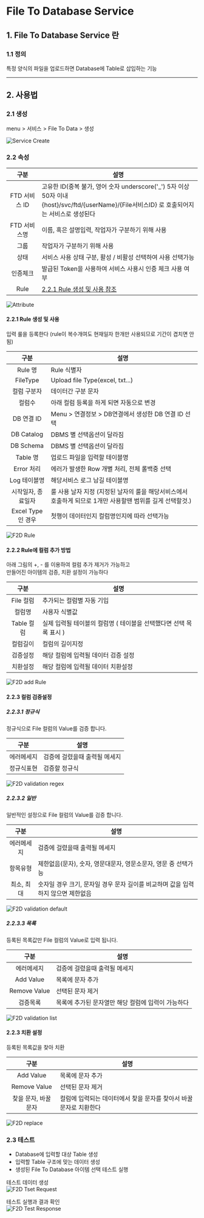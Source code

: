# File To Database Service

## 1. File To Database Service 란
### 1.1 정의
특정 양식의 파일을 업로드하면 Database에 Table로 삽입하는 기능

---
## 2. 사용법
### 2.1 생성
menu > 서비스 > File To Data > 생성

![Service Create](./images/02-service-file2data-01.png)

### 2.2 속성

| 구분 | 설명 |
|:---:|---|
| FTD 서비스 ID | 고유한 ID(중복 불가, 영어 숫자 underscore('_') 5자 이상 50자 이내<br />{host}/svc/ftd/{userName}/{File서비스ID} 로 호출되어지는 서비스로 생성된다 |
| FTD 서비스명 | 이름, 혹은 설명입력, 작업자가 구분하기 위해 사용 |
| 그룹 | 작업자가 구분하기 위해 사용 |
| 상태 | 서비스 사용 상태 구분, 활성 / 비활성 선택하여 사용 선택가능 |
| 인증체크 | 발급된 Token을 사용하여 서비스 사용시 인증 체크 사용 여부 |
| Rule | [2.2.1 Rule 생성 및 사용 참조](#221-rule-생성-및-사용) |

![Attribute](./images/02-service-file2data-02.png)

#### 2.2.1 Rule 생성 및 사용
입력 룰을 등록한다 (rule이 복수개여도 현재일자 한개만 사용되므로 기간이 겹치면 안됨)  

| 구분 | 설명 |
|:---:|---|
| Rule 명 | Rule 식별자 |
| FileType | Upload file Type(excel, txt...) |
| 컬럼 구분자 | 데이터간 구분 문자 |
| 컬럼수 | 아래 컬럼 등록을 하게 되면 자동으로 변경 |
| DB 연결 ID | Menu > 연결정보 > DB연결에서 생성한 DB 연결 ID 선택 |
| DB Catalog | DBMS 별 선택옵션이 달라짐 |
| DB Schema | DBMS 별 선택옵션이 달라짐 |
| Table 명 | 업로드 파일을 입력할 테이블명 |
| Error 처리 | 에러가 발생한 Row 개별 처리, 전체 롤백중 선택 |
| Log 테이블명 | 해당서비스 로그 남길 테이블명 |
| 시작일자, 종료일자 | 룰 사용 날자 지정 (지정된 날자의 룰을 해당서비스에서 호출하게 되므로 1개만 사용할땐 범위를 길게 선택할것.) |
| Excel Type인 경우 | 첫행이 데이터인지 컬럼명인지에 따라 선택가능 |

![F2D Rule](./images/02-service-file2data-03.png)

#### 2.2.2 Rule에 컬럼 추가 방법

아래 그림의 +, - 를 이용하여 컬럼 추가 제거가 가능하고  
만들어진 아이템의 검증, 치환 설정이 가능하다

| 구분 | 설명 |
|:---:|---|
| File 컬럼 | 추가되는 컬럼별 자동 기입 |
| 컬럼명 | 사용자 식별값 |
| Table 컬럼 | 실제 입력될 테이블의 컬럼명 ( 테이블을 선택했다면 선택 목록 표시 ) |
| 컬럼길이 | 컬럼의 길이지정 |
| 검증설정 | 해당 컬럼에 입력될 데이터 검증 설정 |
| 치환설정 | 해당 컬럼에 입력될 데이터 치환설정 |

![F2D add Rule](./images/02-service-file2data-04.png)

#### 2.2.3 컬럼 검증설정
##### 2.2.3.1 정규식

정규식으로 File 컬럼의 Value를 검증 합니다.

| 구분 | 설명 |
|:---:|---|
| 에러메세지 | 검증에 걸렸을때 출력될 메세지 |
| 정규식표현 | 검증할 정규식 |

![F2D validation regex](./images/02-service-file2data-05.png)

##### 2.2.3.2 일반

일반적인 설정으로 File 컬럼의 Value를 검증 합니다.

| 구분 | 설명 |
|:---:|---|
| 에러메세지 | 검증에 걸렸을때 출력될 메세지 |
| 항목유형 | 제한없음(문자), 숫자, 영문대문자, 영문소문자, 영문 중 선택가능 |
| 최소, 최대 | 숫자일 경우 크기, 문자일 경우 문자 길이를 비교하며 값을 입력하지 않으면 제한없음 |

![F2D validation default](./images/02-service-file2data-06.png)

##### 2.2.3.3 목록

등록된 목록값만 File 컬럼의 Value로 입력 됩니다.

| 구분 | 설명 |
|:---:|---|
| 에러메세지 | 검증에 걸렸을때 출력될 메세지 |
| Add Value | 목록에 문자 추가 |
| Remove Value | 선택된 문자 제거 |
| 검증목록 | 목록에 추가된 문자열만 해당 컬럼에 입력이 가능하다 |

![F2D validation list](./images/02-service-file2data-07.png)

#### 2.2.3 치환 설정

등록된 목록값을 찾아 치환

| 구분 | 설명 |
|:---:|---|
| Add Value | 목록에 문자 추가 |
| Remove Value | 선택된 문자 제거 |
| 찾을 문자, 바꿀 문자 | 컬럼에 입력되는 데이터에서 찾을 문자를 찾아서 바꿀 문자로 치환한다 |

![F2D replace](./images/02-service-file2data-08.png)

### 2.3 테스트

* Database에 입력할 대상 Table 생성
* 입력할 Table 구조에 맞는 데이터 생성
* 생성된 File To Database 아이템 선택 테스트 실행

테스트 데이터 생성  
![F2D Tset Request](./images/02-service-file2data-09.png)

테스트 실행과 결과 확인  
![F2D Test Response](./images/02-service-file2data-10.png)
